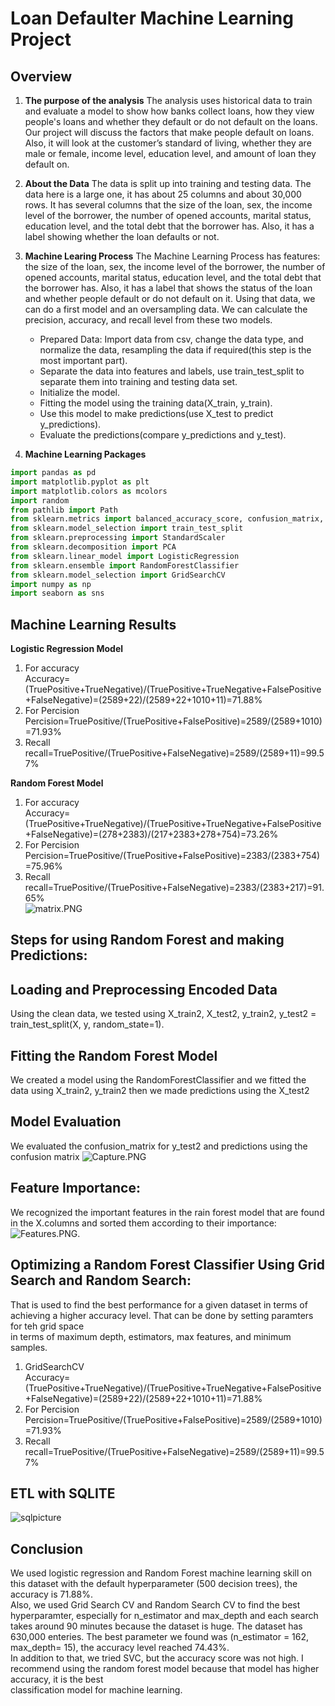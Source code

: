 # Loan Defaulter Machine Learning Project
## Overview 
1. **The purpose of the analysis**
	The analysis uses historical data to train and evaluate a model to show how banks collect loans, how they view people's loans and whether they default or do not default on the loans. Our project will discuss the factors that make people default on loans. Also, it will look at the customer’s standard of living, whether they are male or female, income level, education level, and amount of loan they default on.  
2. **About the Data**
	The data is split up into training and testing data. The data here is a large one, it has about 25 columns and about 30,000 rows. It has several columns that the size of the loan, sex, the income level of the borrower, the number of opened accounts, marital status, education level, and the total debt that the borrower has. Also, it has a label showing whether the loan defaults or not. 
3. **Machine Learing Process**
	The Machine Learning Process has features: the size of the loan, sex, the income level of the borrower, the number of opened accounts, marital status, education level, and the total debt that the borrower has.  Also, it has a label that shows the status of the loan and whether people default or do not default on it. Using that data, we can do a first model and an oversampling data. We can calculate the precision, accuracy, and recall level from these two models. 
	* Prepared Data:
	Import data from csv, change the data type, and normalize the data, resampling the data if required(this step is the most important part).
	* Separate the data into features and labels, use train_test_split to separate them into training and testing data set. 
	* Initialize the model.
	* Fitting the model using the training data(X_train, y_train).
	* Use this model to make predictions(use X_test to predict y_predictions).
	* Evaluate the predictions(compare y_predictions and y_test).

4. **Machine Learning Packages**     
```python 
import pandas as pd
import matplotlib.pyplot as plt
import matplotlib.colors as mcolors
import random
from pathlib import Path
from sklearn.metrics import balanced_accuracy_score, confusion_matrix, classification_report, accuracy_score
from sklearn.model_selection import train_test_split
from sklearn.preprocessing import StandardScaler
from sklearn.decomposition import PCA
from sklearn.linear_model import LogisticRegression
from sklearn.ensemble import RandomForestClassifier
from sklearn.model_selection import GridSearchCV
import numpy as np
import seaborn as sns
``` 
## Machine Learning Results
**Logistic Regression Model**      
1. For accuracy    
Accuracy=(TruePositive+TrueNegative)/(TruePositive+TrueNegative+FalsePositive+FalseNegative)=(2589+22)/(2589+22+1010+11)=71.88%
2. For Percision
Percision=TruePositive/(TruePositive+FalsePositive)=2589/(2589+1010)=71.93%
3. Recall
recall=TruePositive/(TruePositive+FalseNegative)=2589/(2589+11)=99.57%    

**Random Forest Model**       
1. For accuracy    
Accuracy=(TruePositive+TrueNegative)/(TruePositive+TrueNegative+FalsePositive+FalseNegative)=(278+2383)/(217+2383+278+754)=73.26%
2. For Percision
Percision=TruePositive/(TruePositive+FalsePositive)=2383/(2383+754)=75.96%
3. Recall
recall=TruePositive/(TruePositive+FalseNegative)=2383/(2383+217)=91.65%   
![matrix.PNG](matrix.PNG)

## Steps for using Random Forest and making Predictions: 
## Loading and Preprocessing Encoded Data
Using the clean data, we tested using X_train2, X_test2, y_train2, y_test2 = train_test_split(X, y, random_state=1).

## Fitting the Random Forest Model
We created a model using the RandomForestClassifier and we fitted the data using X_train2, y_train2 then we made predictions using the X_test2

## Model Evaluation
We evaluated the confusion_matrix for y_test2 and predictions using the confusion matrix
![Capture.PNG](Capture.PNG)

## Feature Importance:
We recognized the important features in the rain forest model that are found in the X.columns and sorted them according to their importance:
![Features.PNG](Features.PNG).

## Optimizing a Random Forest Classifier Using Grid Search and Random Search:
That is used to find the best performance for a given dataset in terms of achieving a higher accuracy level. That can be done by setting paramters for teh grid space   
in terms of maximum depth, estimators, max features, and minimum samples. 
1. GridSearchCV    
Accuracy=(TruePositive+TrueNegative)/(TruePositive+TrueNegative+FalsePositive+FalseNegative)=(2589+22)/(2589+22+1010+11)=71.88%
2. For Percision
Percision=TruePositive/(TruePositive+FalsePositive)=2589/(2589+1010)=71.93%
3. Recall
recall=TruePositive/(TruePositive+FalseNegative)=2589/(2589+11)=99.57%    

## ETL with SQLITE
![sqlpicture](SQLCapture.PNG)

## Conclusion
We used logistic regression and Random Forest machine learning skill on this dataset with the default hyperparameter (500 decision trees), the accuracy is 71.88%.     
Also, we used Grid Search CV and Random Search CV to find the best hyperparamter, especially for n_estimator and max_depth and each search takes around 90 minutes because    the dataset is huge. The dataset has 630,000 enteries. The best parameter we found was (n_estimator = 162, max_depth= 15), the accuracy level reached 74.43%.      
In addition to that, we tried SVC, but the accuracy score was not high. I recommend using the random forest model because that model has higher accuracy, it is the best      
classification model for machine learning. 

